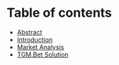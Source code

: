 # Table of contents

* [Abstract](README.md)
* [Introduction](introduction.md)
* [Market Analysis](market-analysis.md)
* [TGM.Bet Solution](tgm.bet-solution.md)
